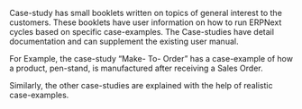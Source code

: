 Case-study has small booklets written on topics of general interest to the customers. These booklets have user information  on how to run ERPNext cycles based on specific case-examples. The Case-studies have detail documentation and can supplement the existing user manual.

For Example, the case-study “Make- To- Order” has a case-example of how a product, pen-stand, is manufactured after receiving a Sales Order. 

Similarly, the other case-studies are explained with the help of realistic case-examples.
